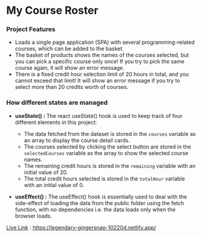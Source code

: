 # My Course Roster

### Project Features

- Loads a single page application (SPA) with several programming-related courses, which can be added to the basket.
- The basket of products shows the names of the courses selected, but you can pick a specific course only once! If you try to pick the same course again, it will show an error message.
- There is a fixed credit hour selection limit of 20 hours in total, and you cannot exceed that limit! It will show an error message if you try to select more than 20 credits worth of courses.

### How different states are managed

- **useState() :** The react useState() hook is used to keep track of four different elements in this project:

  - The data fetched from the dataset is stored in the `courses` variable as an array to display the course detail cards.
  - The courses selected by clicking the select button are stored in the `selectedCourses` variable as the array to show the selected course names.
  - The remaining credit hours is stored in the `remaining` variable with an initial value of 20.
  - The total credit hours selected is stored in the `totalHour` variable with an initial value of 0.

- **useEffect() :** The useEffect() hook is essentially used to deal with the side-effect of loading the data from the public folder using the fetch function, with no dependencies i.e. the data loads only when the browser loads.

[Live Link](https://legendary-gingersnap-10220d.netlify.app/) : https://legendary-gingersnap-10220d.netlify.app/
